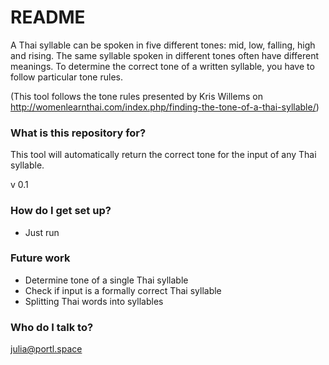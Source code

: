 # README #

A Thai syllable can be spoken in five different tones: mid, low, falling, high and rising.
The same syllable spoken in different tones often have different meanings.
To determine the correct tone of a written syllable, you have to follow particular tone rules.

(This tool follows the tone rules presented by Kris Willems on 
http://womenlearnthai.com/index.php/finding-the-tone-of-a-thai-syllable/)

### What is this repository for? ###

This tool will automatically return the correct tone for the input of any Thai syllable.

v 0.1

### How do I get set up? ###

* Just run

### Future work ###

* Determine tone of a single Thai syllable
* Check if input is a formally correct Thai syllable
* Splitting Thai words into syllables


### Who do I talk to? ###

julia@portl.space